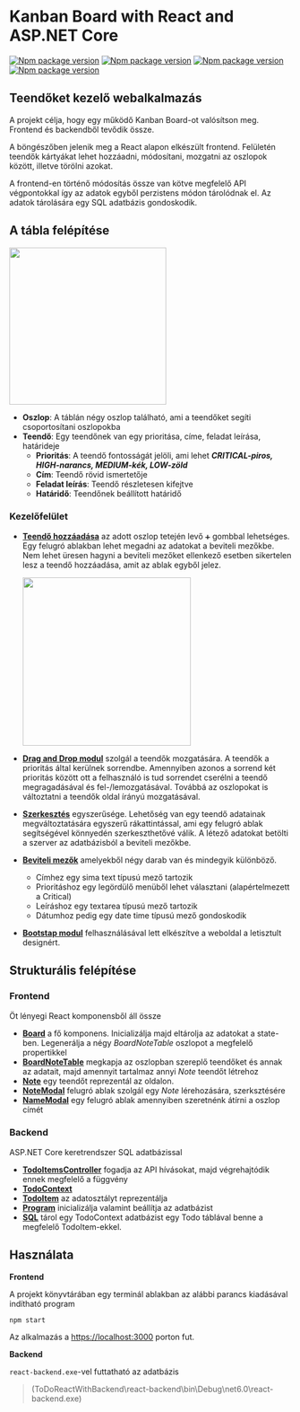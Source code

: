 # Kanban Board with React and ASP.NET Core
[![Npm package version](https://badgen.net/badge/react/v17.0.2/green)](https://www.npmjs.com/package/react)
[![Npm package version](https://badgen.net/badge/react-bootstrap/v2.3.1)](https://www.npmjs.com/package/react-bootstrap)
[![Npm package version](https://badgen.net/badge/react-beautiful-dnd/v13.1.0/cyan)](https://www.npmjs.com/package/react-beautiful-dnd)
[![Npm package version](https://badgen.net/badge/@fortawesome%2Freact-fontawesome/v0.1.18/orange)](https://www.npmjs.com/package/@fortawesome/react-fontawesome)


## Teendőket kezelő webalkalmazás
A projekt célja, hogy egy működő Kanban Board-ot valósítson meg. Frontend és backendből tevődik össze.

A böngészőben jelenik meg a React alapon elkészült frontend. Felületén teendők kártyákat lehet hozzáadni, módosítani, mozgatni az oszlopok között, illetve törölni azokat.

A frontend-en történő módosítás össze van kötve megfelelő API végpontokkal így az adatok egyből perzistens módon tárolódnak el. Az adatok tárolására egy SQL adatbázis gondoskodik.

## A tábla felépítése
<img src="https://user-images.githubusercontent.com/24989500/167016415-9ac3764a-0098-473a-a5db-9f709b3f5be7.png" width="280">

- **Oszlop**: A táblán négy oszlop található, ami a teendőket segíti csoportosítani oszlopokba
- **Teendő**: Egy teendőnek van egy prioritása, címe, feladat leírása, határideje
  - **Prioritás**: A teendő fontosságát jelöli, ami lehet ***CRITICAL-piros, HIGH-narancs, MEDIUM-kék, LOW-zöld***
  - **Cím**: Teendő rövid ismertetője
  - **Feladat leírás**: Teendő részletesen kifejtve
  - **Határidő**: Teendőnek beállított határidő

### Kezelőfelület 
- <ins>**Teendő hozzáadása**</ins> az adott oszlop tetején levő ``➕`` gombbal lehetséges. Egy felugró ablakban lehet megadni az adatokat a beviteli mezőkbe. Nem lehet üresen hagyni a beviteli mezőket ellenkező esetben sikertelen lesz a teendő hozzáadása, amit az ablak egyből jelez.
  
  <img src="https://user-images.githubusercontent.com/24989500/167196633-0fb74bf9-203d-404b-82af-0ec6879ea80b.png" width="300">

- <ins>**Drag and Drop modul**</ins> szolgál a teendők mozgatására.
A teendők a prioritás által kerülnek sorrendbe. Amennyiben azonos a sorrend két prioritás között ott a felhasználó is tud sorrendet cserélni a teendő megragadásával és fel-/lemozgatásával.
Továbbá az oszlopokat is változtatni a teendők oldal írányú mozgatásával.

- <ins>**Szerkesztés**</ins> egyszerűsége. Lehetőség van egy teendő adatainak megváltoztatására egyszerű rákattintással, ami egy felugró ablak segítségével könnyedén szerkeszthetővé válik. A létező adatokat betölti a szerver az adatbázisból a beviteli mezőkbe.

- <ins>**Beviteli mezők**</ins> amelyekből négy darab van és mindegyik különböző.
  - Címhez egy sima text típusú mező tartozik
  - Prioritáshoz egy legördülő menüből lehet választani (alapértelmezett a Critical)
  - Leíráshoz egy textarea típusú mező tartozik
  - Dátumhoz pedig egy date time típusú mező gondoskodik
 
- <ins>**Bootstap modul**</ins> felhasználásával lett elkészítve a weboldal a letisztult designért.

## Strukturális felépítése

### Frontend
Öt lényegi React komponensből áll össze
- <ins>**Board**</ins> a fő komponens. Inicializálja majd eltárolja az adatokat a state-ben. Legenerálja a négy *BoardNoteTable* oszlopot a megfelelő propertikkel
- <ins>**BoardNoteTable**</ins> megkapja az oszlopban szereplő teendőket és annak az adatait, majd amennyit tartalmaz annyi *Note* teendőt létrehoz
- <ins>**Note**</ins> egy teendőt reprezentál az oldalon. 
- <ins>**NoteModal**</ins> felugró ablak szolgál egy *Note* lérehozására, szerksztésére
- <ins>**NameModal**</ins> egy felugró ablak amennyiben szeretnénk átírni a oszlop címét

### Backend
ASP.NET Core keretrendszer SQL adatbázissal
- <ins>**TodoItemsController**</ins> fogadja az API hívásokat, majd végrehajtódik ennek megfelelő a függvény
- <ins>**TodoContext**</ins> 
- <ins>**TodoItem**</ins> az adatosztályt reprezentálja
- <ins>**Program**</ins> inicializálja valamint beállítja az adatbázist
- <ins>**SQL**</ins> tárol egy TodoContext adatbázist egy Todo táblával benne a megfelelő TodoItem-ekkel.

## Használata

**Frontend**

A projekt könyvtárában egy terminál ablakban az alábbi parancs kiadásával indítható program
```
npm start
```
Az alkalmazás a [https://localhost:3000](https://localhost:3000) porton fut.

**Backend**

`react-backend.exe`-vel futtatható az adatbázis 
> (ToDoReactWithBackend\react-backend\bin\Debug\net6.0\react-backend.exe)
